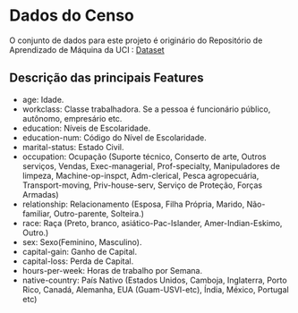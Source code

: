 # Dados do Censo

O conjunto de dados para este projeto é originário do Repositório de Aprendizado de Máquina da UCI :
[Dataset](https://archive.ics.uci.edu/ml/datasets/Adult)

## Descrição das principais Features

- age: Idade.
- workclass: Classe trabalhadora. Se a pessoa é funcionário público, autônomo, empresário etc.
- education: Níveis de Escolaridade.
- education-num: Código do Nível de Escolaridade.
- marital-status: Estado Civil.
- occupation: Ocupação (Suporte técnico, Conserto de arte, Outros serviços, Vendas, Exec-managerial,
  Prof-specialty, Manipuladores de limpeza, Machine-op-inspct, Adm-clerical, Pesca agropecuária,
  Transport-moving, Priv-house-serv, Serviço de Proteção, Forças Armadas)
- relationship: Relacionamento (Esposa, Filha Própria, Marido, Não-familiar, Outro-parente, Solteira.)
- race: Raça (Preto, branco, asiático-Pac-Islander, Amer-Indian-Eskimo, Outro.)
- sex: Sexo(Feminino, Masculino).
- capital-gain: Ganho de Capital.
- capital-loss: Perda de Capital.
- hours-per-week: Horas de trabalho por Semana.
- native-country: País Nativo (Estados Unidos, Camboja, Inglaterra, Porto Rico, Canadá, Alemanha, EUA (Guam-USVI-etc), Índia, México, Portugal etc)
